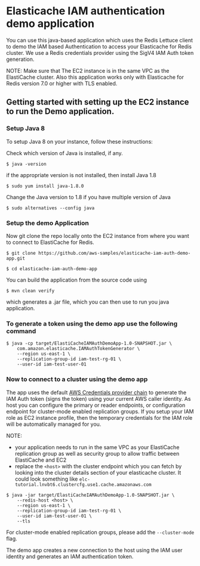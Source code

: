 # Elasticache IAM authentication demo application

You can use this java-based application which uses the Redis Lettuce client to demo the IAM based Authentication to access your Elasticache for Redis cluster.
We use a Redis credentials provider using the SigV4 IAM Auth token generation.

NOTE: Make sure that The EC2 instance is in the same VPC as the ElastiCache cluster. Also this application works only with Elasticache for Redis version 7.0 or higher with TLS enabled.

## Getting started with setting up the EC2 instance to run the Demo application.

### Setup Java 8

To setup Java 8 on your instance, follow these instructions:

Check which version of Java is installed, if any.

```$ java -version```

if the appropriate version is not installed, then install Java 1.8

```$ sudo yum install java-1.8.0```

Change the Java version to 1.8 if you have multiple version of Java

```$ sudo alternatives --config java```

### Setup the demo Application

Now git clone the repo locally onto the EC2 instance from where you want to connect to ElastiCache for Redis.

```$ git clone https://github.com/aws-samples/elasticache-iam-auth-demo-app.git```

```$ cd elasticache-iam-auth-demo-app```

You can build the application from the source code using 

```$ mvn clean verify```

which generates a .jar file, which you can then use to run you java application.

### To generate a token using the demo app use the following command
```
$ java -cp target/ElastiCacheIAMAuthDemoApp-1.0-SNAPSHOT.jar \
	com.amazon.elasticache.IAMAuthTokenGenerator \
	--region us-east-1 \
	--replication-group-id iam-test-rg-01 \
	--user-id iam-test-user-01
```

### Now to connect to a cluster using the demo app

The app uses the default [AWS Credentials provider chain](https://docs.aws.amazon.com/AWSJavaSDK/latest/javadoc/com/amazonaws/auth/DefaultAWSCredentialsProviderChain.html) to generate the IAM Auth token (signs the token) using your current AWS caller identity. As host you can configure the primary or reader endpoints, or configuration endpoint for cluster-mode enabled replication groups. If you setup your IAM role as EC2 instance profile, then the temporary credentials for the IAM role will be automatically managed for you. 

NOTE:
* your application needs to run in the same VPC as your ElastiCache replication group as well as security group to allow traffic between ElastiCache and EC2
* replace the ```<host>``` with the cluster endpoint which you can fetch by looking into the cluster details section of your elasticache cluster. It could look something like ```elc-tutorial.lnvbt6.clustercfg.use1.cache.amazonaws.com```

```
$ java -jar target/ElastiCacheIAMAuthDemoApp-1.0-SNAPSHOT.jar \
	--redis-host <host> \
	--region us-east-1 \
	--replication-group-id iam-test-rg-01 \
	--user-id iam-test-user-01 \
	--tls
```

For cluster-mode enabled replication groups, please add the `--cluster-mode` flag.

The demo app creates a new connection to the host using the IAM user identity and generates an IAM authentication token.
